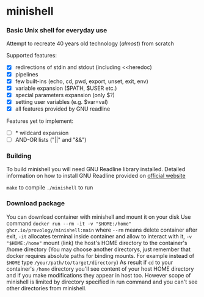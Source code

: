 # minishell
### Basic Unix shell for everyday use
Attempt to recreate 40 years old technology (*almost*) from scratch

Supported features:
- [x] redirections of stdin and stdout (including <<heredoc)
- [x] pipelines
- [x] few built-ins (echo, cd, pwd, export, unset, exit, env)
- [x] variable expansion ($PATH, $USER etc.)
- [x] special parameters expansion (only $?)
- [x] setting user variables (e.g. $var=val)
- [x] all features provided by GNU readline

Features yet to implement:
- [ ] \* wildcard expansion
- [ ] AND-OR lists ("||" and "&&")

### Building
To build minishell you will need GNU Readline library installed. Detailed information on how to install GNU Readline provided on [official website](https://tiswww.cwru.edu/php/chet/readline/rltop.html)

`make` to compile `./minishell` to run

### Download package
You can download container with minishell and mount it on your disk
Use command `docker run --rm -it -v "$HOME:/home" ghcr.io/provology/minishell:main` where `--rm` means delete container after exit, `-it` allocates terminal inside container and allow to interact with it, `-v "$HOME:/home"` mount (link) the host's HOME directory to the container's /home directory (You may choose another directorys, just remember that docker requires absolute paths for binding mounts. For example instead of `$HOME` type `/your/path/to/target/directory`) As result if `cd` to your container's `/home` directory you'll see content of your host HOME directory and if you make modifications they appear in host too. However scope of minishell is limited by directory specified in run command and you can't see other directories from minishell.
